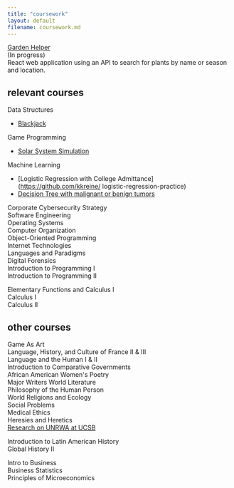```yaml
---
title: "coursework"
layout: default
filename: coursework.md
---
```


[Garden Helper](https://github.com/kkreine/garden-helper-app)  
(In progress)  
React web application using an API to search for plants by name or season and location.

## relevant courses

Data Structures  
- [Blackjack](https://github.com/kkreine/blackjack)  

Game Programming  
- [Solar System Simulation](https://github.com/kkreine/Solar-System-Proj)  

Machine Learning  
- [Logistic Regression with College Admittance](https://github.com/kkreine/ logistic-regression-practice)  
- [Decision Tree with malignant or benign tumors](https://github.com/kkreine/decision-tree-tumors)  

Corporate Cybersecurity Strategy  
Software Engineering  
Operating Systems  
Computer Organization  
Object-Oriented Programming  
Internet Technologies  
Languages and Paradigms  
Digital Forensics  
Introduction to Programming I  
Introduction to Programming II  
  
Elementary Functions and Calculus I  
Calculus I  
Calculus II  

## other courses
Game As Art  
Language, History, and Culture of France II & III  
Language and the Human I & II  
Introduction to Comparative Governments  
African American Women's Poetry  
Major Writers World Literature  
Philosophy of the Human Person  
World Religions and Ecology  
Social Problems  
Medical Ethics  
Heresies and Heretics  
[Research on UNRWA at UCSB](https://youtu.be/Z7Zs69PvHt4)
  
Introduction to Latin American History  
Global History II  

Intro to Business  
Business Statistics  
Principles of Microeconomics  